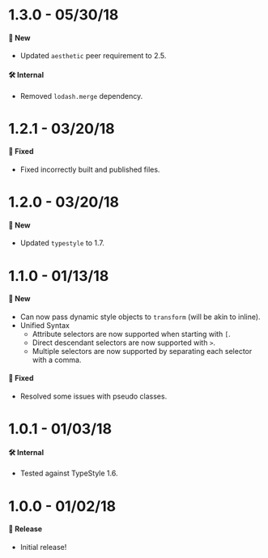 # 1.3.0 - 05/30/18

#### 🚀 New

- Updated `aesthetic` peer requirement to 2.5.

#### 🛠 Internal

- Removed `lodash.merge` dependency.

# 1.2.1 - 03/20/18

#### 🐞 Fixed

- Fixed incorrectly built and published files.

# 1.2.0 - 03/20/18

#### 🚀 New

- Updated `typestyle` to 1.7.

# 1.1.0 - 01/13/18

#### 🚀 New

- Can now pass dynamic style objects to `transform` (will be akin to inline).
- Unified Syntax
  - Attribute selectors are now supported when starting with `[`.
  - Direct descendant selectors are now supported with `>`.
  - Multiple selectors are now supported by separating each selector with a comma.

#### 🐞 Fixed

- Resolved some issues with pseudo classes.

# 1.0.1 - 01/03/18

#### 🛠 Internal

- Tested against TypeStyle 1.6.

# 1.0.0 - 01/02/18

#### 🎉 Release

- Initial release!
